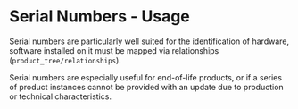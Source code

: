 # Serial Numbers - Usage

Serial numbers are particularly well suited for the identification of hardware, software installed on it must be mapped via relationships (`product_tree/relationships`).

Serial numbers are especially useful for end-of-life products, or if a series of product instances cannot be provided with an update due to production or technical characteristics.
